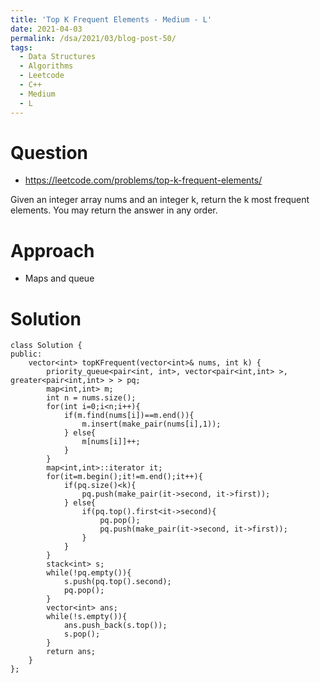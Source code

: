 ```yaml
---
title: 'Top K Frequent Elements - Medium - L'
date: 2021-04-03
permalink: /dsa/2021/03/blog-post-50/
tags:
  - Data Structures
  - Algorithms
  - Leetcode
  - C++
  - Medium
  - L
---
```


# Question

- https://leetcode.com/problems/top-k-frequent-elements/

Given an integer array nums and an integer k, return the k most frequent elements. You may return the answer in any order.


# Approach

- Maps and queue

# Solution
```
class Solution {
public:
    vector<int> topKFrequent(vector<int>& nums, int k) {
        priority_queue<pair<int, int>, vector<pair<int,int> >, greater<pair<int,int> > > pq;
        map<int,int> m;
        int n = nums.size();
        for(int i=0;i<n;i++){
            if(m.find(nums[i])==m.end()){
                m.insert(make_pair(nums[i],1));
            } else{
                m[nums[i]]++;
            }
        }
        map<int,int>::iterator it;
        for(it=m.begin();it!=m.end();it++){
            if(pq.size()<k){
                pq.push(make_pair(it->second, it->first));
            } else{
                if(pq.top().first<it->second){
                    pq.pop();
                    pq.push(make_pair(it->second, it->first));
                }
            }
        }
        stack<int> s;
        while(!pq.empty()){
            s.push(pq.top().second);
            pq.pop();
        }
        vector<int> ans;
        while(!s.empty()){
            ans.push_back(s.top());
            s.pop();
        }
        return ans;
    }
};
```